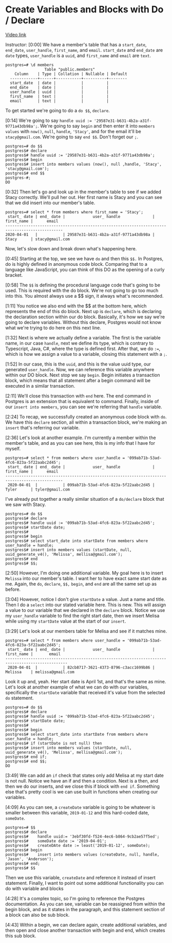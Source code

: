 # Create Variables and Blocks with Do / Declare

[Video link](https://www.egghead.io/lessons/postgresql-create-variables-and-blocks-with-do-declare)

Instructor: [0:00] We have a member's table that has a `start_date`, `end_date`, `user_handle`, `first_name`, and `email`. `start_date` and `end_date` are `date` types, `user_handle` is a `uuid`, and `first_name` and `email` are `text`. 

```postgres
postgres=# \d members
                 Table "public.members"
    Column    | Type | Collation | Nullable | Default
  ------------+------+-----------+----------+--------
  start_date  | date |           |          | 
  end_date    | date |           |          |
  user_handle | uuid |           |          | 
  first_name  | text |           |          | 
  email       | text |           |          |
```

To get started we're going to do a `do $$`, `declare`.

[0:14] We're going to say `handle uuid := '29587e31-b631-4b2a-a31f-9771a43db98a';`. We're going to say `begin` and then enter it into `members values` with `now()`, `null`, `handle`, `'Stacy'`, and for the email it'll be `stacy@gmail.com`. We're going to say `end $$`. Don't forget our `;`.

```postgres
postgres=# do $$
postgres$# declare 
postgres$# handle uuid := '29587e31-b631-4b2a-a31f-9771a43db98a';
postgres$# begin
postgres$# insert into members values (now(), null ,handle, 'Stacy', 'stacy@gmail.com');
postgres$# end $$
postgres-#;
DO
```

[0:32] Then let's go and look up in the member's table to see if we added Stacy correctly. We'll pull her out. Her first name is Stacy and you can see that we did insert into our member's table. 

```postgres
postgres=# select * from members where first_name = 'Stacy';
 start_ date | end_ date |            user_ handle              | first_name |      email
-----------------------------------------------------------------------------------------------
2020-04-01   |           | 29587e31-b631-4b2a-a31f-9771a43db98a | Stacy      | stacy@gmail.com
```

Now, let's slow down and break down what's happening here.

[0:45] Starting at the top, we see we have `do` and then this `$$.` In Postgres, do is highly defined in anonymous code block. Comparing that to a language like JavaScript, you can think of this DO as the opening of a curly bracket.

[0:58] The `$$` is defining the procedural language code that's going to be used. This is required with the do block. We're not going to go too much into this. You almost always use a $$ sign, it always what's recommended.

[1:11] You notice we also end with the $$ at the bottom here, which represents the end of this do block. Next up is `declare`, which is declaring the declaration section within our do block. Basically, it's how we say we're going to declare variables. Without this declare, Postgres would not know what we're trying to do here on this next line.

[1:32] Next is where we actually define a variable. The first is the variable name, in our case `handle`, next we define its type, which is contrary to Typescript, Java, C#, where the type is defined first. After that, we do `:=`, which is how we assign a value to a variable, closing this statement with a `;`.

[1:52] In our case, this is the `uuid`, and this is the value uuid type, our generated `user_handle`. Now, we can reference this variable anywhere within our DO block. Next stop we say `begin`. Begin initiates a transaction block, which means that all statement after a begin command will be executed in a similar transaction.

[2:11] We'll close this transaction with `end` here. The end command in Postgres is an extension that is equivalent to command. Finally, inside of our `insert into members`, you can see we're referring that `handle` variable.

[2:24] To recap, we successfully created an anonymous code block with `do`. We have this `declare` section, all within a transaction block, we're making an `insert` that's referring our variable.

[2:36] Let's look at another example. I'm currently a member within the member's table, and as you can see here, this is my info that I have for myself. 

```postgres
postgres=# select * from members where user_handle = '099ab71b-53ad-4fc6-823a-5f22aabc2d45';
 start_ date | end_ date |            user_ handle              | first_name |      email
-----------------------------------------------------------------------------------------------
 2020-04-01  |           | 099ab71b-53ad-4fc6-823a-5f22aabc2d45 | Tyler      | tyler@gmail.com
```

I've already put together a really similar situation of a `do/declare` block that we saw with Stacy.

```postgres
postgres=# do $$
postgres$# declare 
postgres$# handle uuid := '099ab71b-53ad-4fc6-823a-5f22aabc2d45';
postgres$# startDate date;
postgres$# 
postgres$# begin
postgres$# select start_date into startDate from members where user_handle = handle;
postgres$# insert into members values (startDate, null, uuid_generate_v4(), 'Melissa', mellisa@gmail.com');
postgres$# end
postgres$# $$;
```

[2:50] However, I'm doing one additional variable. My goal here is to insert `Melissa` into our member's table. I want her to have exact same start date as me. Again, the `do`, `declare`, `$$,` `begin`, and `end` are all the same set up as before.

[3:04] However, notice I don't give `startDate` a value. Just a name and title. Then I do a `select` into our stated variable here. This is new. This will assign a value to our variable that we declared in the `declare` block. Notice we use my `user_handle` variable to find the right start date, then we insert Melisa while using my `startDate` value at the start of our `insert`.

[3:29] Let's look at our members table for Melisa and see if it matches mine. 

```postgres
postgres=# select * from members where user_handle = '099ab71b-53ad-4fc6-823a-5f22aabc2d45';
 start_ date | end_ date |            user_ handle              | first_name |       email
-------------------------------------------------------------------------------------------------
 2020-04-01  |           | 82cb8717-3621-4373-8796-c3acc1699b86 | Melissa    | melissa@gmail.com
```

Look it up and, yeah. Her start date is April 1st, and that's the same as mine. Let's look at another example of what we can do with our variables, specifically the `startDate` variable that received it's value from the selected `do` statement.

```postgres
postgres=# do $$
postgres$# declare 
postgres$# handle uuid := '099ab71b-53ad-4fc6-823a-5f22aabc2d45';
postgres$# startDate date;
postgres$# 
postgres$# begin
postgres$# select start_date into startDate from members where user_handle = handle;
postgres$# if (startDate is not null) then
postgres$# insert into members values (startDate, null, uuid_generate_v4(), 'Melissa', mellisa@gmail.com');
postgres$# end if;
postgres$# end $$;
DO
```

[3:49] We can add an `if` check that states only add Melisa at my start date is not null. Notice we have an if and then a condition. Next is a then, and then we do our inserts, and we close this if block with `end if`. Something else that's pretty cool is we can use built in functions when creating our variables.

[4:09] As you can see, a `createDate` variable is going to be whatever is smaller between this variable, `2019-01-12` and this hard-coded date, `someDate`. 

```postgres
postgres=# $$
postgres$# declare
postgres$#    handle uuid:= '3ebf30fd-f524-4ec6-b864-9cb2ae57f5ed';
postgres$#    someDate date := '2019-04-01';
postgres$#    createDAte date := least('2019-01-12', someDate);
postgres$# begin
postgres$#    insert into members values (createDate, null, handle, 'Jason', 'Anderson');
postgres$# end;
postgres$# $$
```

Then we use this variable, `createDate` and reference it instead of insert statement. Finally, I want to point out some additional functionality you can do with variable and blocks

[4:28] It's a complex topic, so I'm going to reference the Postgres documentation. As you can see, variable can be reassigned from within the begin block, and as it states in the paragraph, and this statement section of a block can also be sub block.

[4:43] Within a begin, we can declare again, create additional variables, and then open and close another transaction with begin and end, which creates this sub block.
